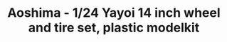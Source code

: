 ---
layout: product
title: "Aoshima - 1/24 Yayoi 14 inch wheel and tire set, plastic modelkit"
price: "TBA" 
desc: "N/A"
img_path: "/assets/img/AO52563.jpg"
brand: "N/A"
available: false
special_offer: false
new: false
soon: false
cat: "010000"
subcat: "013700"
subsubcat: "0N/A"
sifra: "AO52563"
popular: true
---